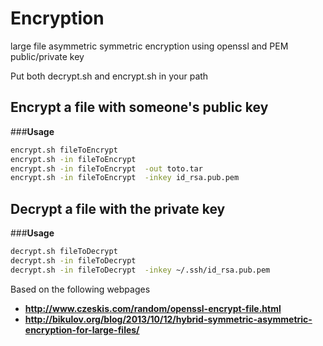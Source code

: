 # Encryption
large file asymmetric symmetric encryption using openssl and PEM public/private key

Put both decrypt.sh and encrypt.sh in your path
## Encrypt a file with someone's public key 
###__Usage__
```bash
encrypt.sh fileToEncrypt
encrypt.sh -in fileToEncrypt
encrypt.sh -in fileToEncrypt  -out toto.tar
encrypt.sh -in fileToEncrypt  -inkey id_rsa.pub.pem
```

## Decrypt a file with the private key
###__Usage__
```bash
decrypt.sh fileToDecrypt
decrypt.sh -in fileToDecrypt
decrypt.sh -in fileToDecrypt  -inkey ~/.ssh/id_rsa.pub.pem
```

Based on the following webpages
 * __http://www.czeskis.com/random/openssl-encrypt-file.html__
 * __http://bikulov.org/blog/2013/10/12/hybrid-symmetric-asymmetric-encryption-for-large-files/__
